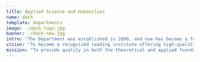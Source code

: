 ```yaml
---
title: Applied Science and Humanities
name: dash
template: departments
image: ./dash-logo.jpg
banner: ./dash-new.jpg
intro: "The Department was established in 2000, and now has become a full-fledged department with advanced laboratory facilities to train the students to meet the current needs of the fast changing industrial scenario. "
vision: "To become a recognized leading institute offering high-quality professional education leading to academic excellence to a large number of talented students."
mission: "To provide quality in both the theoretical and applied foundations of computer science and train students to effectively apply this education to solve real world problems."
---
```

